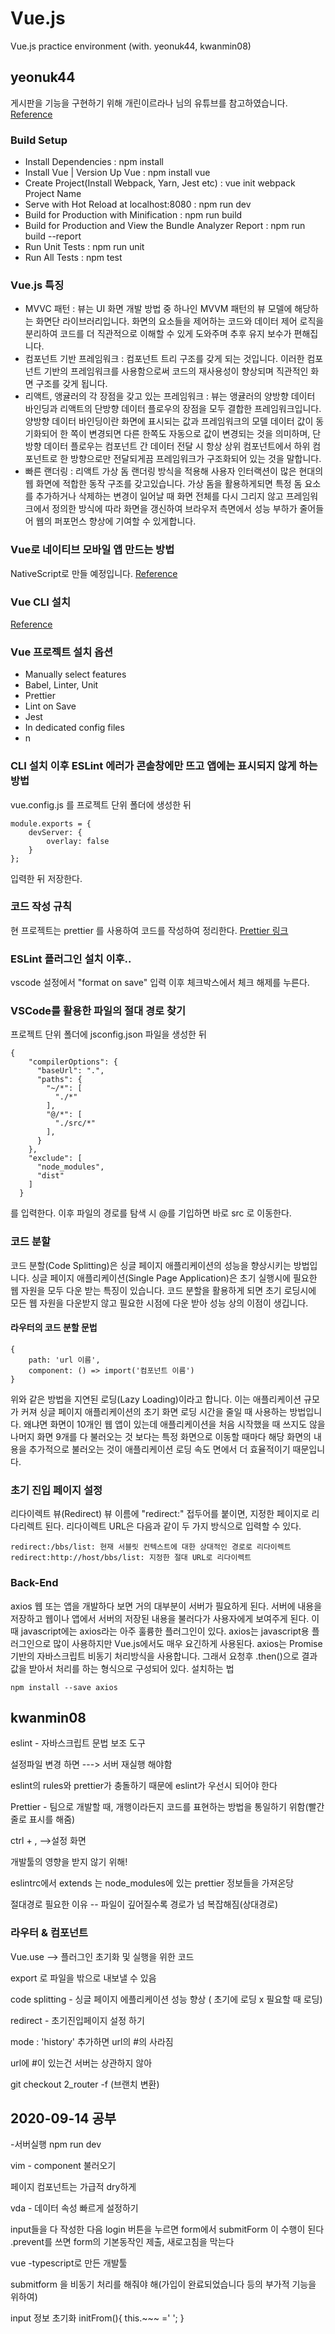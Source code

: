 # Vue.js
Vue.js practice environment (with. yeonuk44, kwanmin08)


## yeonuk44
게시판을 기능을 구현하기 위해 개린이르라나 님의 유튜브를 참고하였습니다.
[Reference](https://www.youtube.com/channel/UC5ChZXCogqV99ju-M0TNNfw)

### Build Setup
- Install Dependencies : npm install
- Install Vue | Version Up Vue : npm install vue
- Create Project(Install Webpack, Yarn, Jest etc) : vue init webpack Project Name
- Serve with Hot Reload at localhost:8080 : npm run dev
- Build for Production with Minification : npm run build
- Build for Production and View the Bundle Analyzer Report : npm run build --report
- Run Unit Tests : npm run unit
- Run All Tests : npm test

### Vue.js 특징
- MVVC 패턴 : 뷰는 UI 화면 개발 방법 중 하나인 MVVM 패턴의 뷰 모델에 해당하는 화면단 라이브러리입니다.
화면의 요소들을 제어하는 코드와 데이터 제어 로직을 분리하여 코드를 더 직관적으로 이해할 수 있게 도와주며 추후 유지 보수가 편해집니다.
- 컴포넌트 기반 프레임워크 : 컴포넌트 트리 구조를 갖게 되는 것입니다. 이러한 컴포넌트 기반의 프레임워크를 사용함으로써 코드의 재사용성이 향상되며 직관적인 화면 구조를 갖게 됩니다.
- 리액트, 앵귤러의 각 장점을 갖고 있는 프레임워크 : 뷰는 앵귤러의 양방향 데이터 바인딩과 리액트의 단방향 데이터 플로우의 장점을 모두 결합한 프레임워크입니다. 양방향 데이터 바인딩이란 화면에 표시되는 값과 프레임워크의 모델 데이터 값이 동기화되어 한 쪽이 변경되면 다른 한쪽도 자동으로 값이 변경되는 것을 의미하며, 단방향 데이터 플로우는 컴포넌트 간 데이터 전달 시 항상 상위 컴포넌트에서 하위 컴포넌트로 한 방향으로만 전달되게끔 프레임워크가 구조화되어 있는 것을 말합니다. 
- 빠른 랜더링 : 리액트 가상 돔 랜더링 방식을 적용해 사용자 인터랙션이 많은 현대의 웹 화면에 적합한 동작 구조를 갖고있습니다. 가상 돔을 활용하게되면 특정 돔 요소를 추가하거나 삭제하는 변경이 일어날 때 화면 전체를 다시 그리지 않고 프레임워크에서 정의한 방식에 따라 화면을 갱신하여 브라우저 측면에서 성능 부하가 줄어들어 웹의 퍼포먼스 향상에 기여할 수 있게합니다.

### Vue로 네이티브 모바일 앱 만드는 방법
NativeScript로 만들 예정입니다.
[Reference](https://vuejs-kr.github.io/vue/nativescript/2017/08/11/introduce-vue-nativescript-01/)

### Vue CLI 설치 
[Reference](https://cli.vuejs.org/guide/installation.html)

### Vue 프로젝트 설치 옵션
- Manually select features
- Babel, Linter, Unit
- Prettier
- Lint on Save
- Jest
- In dedicated config files
- n

### CLI 설치 이후 ESLint 에러가 콘솔창에만 뜨고 앱에는 표시되지 않게 하는 방법
vue.config.js 를 프로젝트 단위 폴더에 생성한 뒤 
```
module.exports = {
    devServer: {
        overlay: false
    }
};
```
입력한 뒤 저장한다.

### 코드 작성 규칙
현 프로젝트는 prettier 를 사용하여 코드를 작성하여 정리한다.
[Prettier 링크](https://prettier.io/)

### ESLint 플러그인 설치 이후..
vscode 설정에서 "format on save" 입력 이후 체크박스에서 체크 해제를 누른다.

### VSCode를 활용한 파일의 절대 경로 찾기
프로젝트 단위 폴더에 jsconfig.json 파일을 생성한 뒤 
```
{
    "compilerOptions": {
      "baseUrl": ".",
      "paths": {
        "~/*": [
          "./*"
        ],
        "@/*": [
          "./src/*" 
        ],
      }
    },
    "exclude": [
      "node_modules",
      "dist"
    ]
  }
```
를 입력한다. 이후 파일의 경로를 탐색 시 @를 기입하면 바로 src 로 이동한다.

### 코드 분할
코드 분할(Code Splitting)은 싱글 페이지 애플리케이션의 성능을 향상시키는 방법입니다. 싱글 페이지 애플리케이션(Single Page Application)은 초기 실행시에 필요한 웹 자원을 모두 다운 받는 특징이 있습니다. 코드 분할을 활용하게 되면 초기 로딩시에 모든 웹 자원을 다운받지 않고 필요한 시점에 다운 받아 성능 상의 이점이 생깁니다. 
#### 라우터의 코드 분할 문법
```
{
	path: 'url 이름',
	component: () => import('컴포넌트 이름')
}
```
위와 같은 방법을 지연된 로딩(Lazy Loading)이라고 합니다. 이는 애플리케이션 규모가 커져 싱글 페이지 애플리케이션의 초기 화면 로딩 시간을 줄일 때 사용하는 방법입니다. 왜냐면 화면이 10개인 웹 앱이 있는데 애플리케이션을 처음 시작했을 때 쓰지도 않을 나머지 화면 9개를 다 불러오는 것 보다는 특정 화면으로 이동할 때마다 해당 화면의 내용을 추가적으로 불러오는 것이 애플리케이션 로딩 속도 면에서 더 효율적이기 때문입니다.

### 초기 진입 페이지 설정
리다이렉트 뷰(Redirect) 뷰 이름에 "redirect:" 접두어를 붙이면, 지정한 페이지로 리다리렉트 된다. 리다이렉트 URL은 다음과 같이 두 가지 방식으로 입력할 수 있다.
```
redirect:/bbs/list: 현재 서블릿 컨텍스트에 대한 상대적인 경로로 리다이렉트
redirect:http://host/bbs/list: 지정한 절대 URL로 리다이렉트
```

### Back-End
axios 웹 또는 앱을 개발하다 보면 거의 대부분이 서버가 필요하게 된다. 서버에 내용을 저장하고 웹이나 앱에서 서버의 저장된 내용을 불러다가 사용자에게 보여주게 된다. 이때 javascript에는 axios라는 아주 훌륭한 플러그인이 있다. axios는 javascript용 플러그인으로 많이 사용하지만 Vue.js에서도 매우 요긴하게 사용된다. axios는 Promise 기반의 자바스크립트 비동기 처리방식을 사용합니다. 그래서 요청후 .then()으로 결과값을 받아서 처리를 하는 형식으로 구성되어 있다.
설치하는 법
```
npm install --save axios
```

## kwanmin08

eslint - 자바스크립트 문법 보조 도구

설정파일 변경 하면 ---> 서버 재실행 해야함

eslint의 rules와 prettier가 충돌하기 때문에 eslint가 우선시 되어야 한다

Prettier - 팀으로 개발할 때, 개행이라든지 코드를 표현하는 방법을 통일하기 위함(빨간줄로 표시를 해줌)

ctrl + , -->설정 화면

개발툴의 영향을 받지 않기 위해! 

eslintrc에서 extends 는 node_modules에 있는 prettier 정보들을 가져온당

절대경로 필요한 이유 -- 파일이 깊어질수록 경로가 넘 복잡해짐(상대경로)

### 라우터 & 컴포넌트 

Vue.use --> 플러그인 초기화 및 실행을 위한 코드

export 로 파일을 밖으로 내보낼 수 있음

code splitting - 싱글 페이지 에플리케이션 성능 향상 ( 초기에 로딩 x 필요할 때 로딩)

redirect - 초기진입페이지 설정 하기

mode : 'history' 추가하면 url의 #의 사라짐

url에 #이 있는건 서버는 상관하지 않아 

git checkout 2_router -f (브랜치 변환)

## 2020-09-14 공부 

-서버실행 npm run dev

vim - component 불러오기

페이지 컴포넌트는 가급적 dry하게

vda - 데이터 속성 빠르게 설정하기

input들을 다 작성한 다음
login 버튼을 누르면
form에서 submitForm 이 수행이 된다
.prevent를 쓰면 form의 기본동작인 제출, 새로고침을 막는다


vue -typescript로 만든 개발툴

submitform 을 비동기 처리를 해줘야 해(가입이 완료되었습니다 등의 부가적 기능을 위하여)

input 정보 초기화
initFrom(){
this.~~~ =' ';
}
